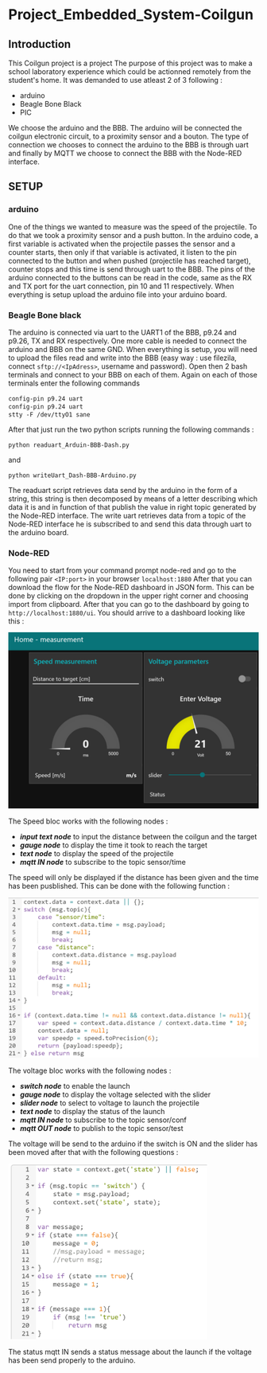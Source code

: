 # Project_Embedded_System-Coilgun
## Introduction
This Coilgun project is a project 
The purpose of this project was to make a school laboratory experience which could be actionned remotely from the student's home. It was demanded to use atleast 2 of 3 following : 
- arduino
- Beagle Bone Black
- PIC

We choose the arduino and the BBB. The arduino will be connected the coilgun electronic circuit, to a proximity sensor and a bouton. The type of connection we chooses to connect the arduino to the BBB is through uart and finally by MQTT we choose to connect the BBB with the Node-RED interface. 

## SETUP
### arduino
One of the things we wanted to measure was the speed of the projectile. To do that we took a proximity sensor and a push button. In the arduino code, a first variable is activated when the projectile passes the sensor and a counter starts, then only if that variable is activated, it listen to the pin connected to the button and when pushed (projectile has reached target), counter stops and this time is send through uart to the BBB. The pins of the arduino connected to the buttons can be read in the code, same as the RX and TX port for the uart connection, pin 10 and 11 respectively.
When everything is setup upload the arduino file into your arduino board.
### Beagle Bone black
The arduino is connected via uart to the UART1 of the BBB, p9.24 and p9.26, TX and RX respectively. One more cable is needed to connect the arduino and BBB on the same GND. 
When everything is setup, you will need to upload the files read and write into the BBB (easy way : use filezila, connect `sftp://<IpAdress>`, username and password).
Open then 2 bash terminals and connect to your BBB on each of them. Again on each of those terminals enter the following commands
```
config-pin p9.24 uart
config-pin p9.24 uart
stty -F /dev/ttyO1 sane
```
After that just run the two python scripts running the following commands : 
```
python readuart_Arduin-BBB-Dash.py
```
and 
```
python writeUart_Dash-BBB-Arduino.py
```
The readuart script retrieves data send by the arduino in the form of a string, this string is then decomposed by means of a letter describing which data it is and in function of that publish the value in right topic generated by the Node-RED interface. 
The write uart retrieves data from a topic of the Node-RED interface he is subscribed to and send this data through uart to the arduino board.
### Node-RED
You need to start from your command prompt node-red and go to the following pair `<IP:port>` in your browser `localhost:1880`
After that you can download the flow for the Node-RED dashboard in JSON form. This can be done by clicking on the dropdown in the upper right corner and choosing import from clipboard. After that you can go to the dashboard by going to `http://localhost:1880/ui`.
You should arrive to a dashboard looking like this : 

<img src="screenshots/dashboard.png" width="600px">

The Speed bloc works with the following nodes :
- **_input text node_** to input the distance between the coilgun and the target
- **_gauge node_** to display the time it took to reach the target
- **_text node_** to display the speed of the projectile
- **_mqtt IN node_** to subscribe to the topic sensor/time

The speed will only be displayed if the distance has been given and the time has been pusblished. This can be done with the following function :

<img src="screenshots/flow-speed.png" width="600px">

The voltage bloc works with the following nodes :
- **_switch node_** to enable the launch 
- **_gauge node_** to display the voltage selected with the slider
- **_slider node_** to select to voltage to launch the projectile
- **_text node_** to display the status of the launch
- **_mqtt IN node_** to subscribe to the topic sensor/conf
- **_mqtt OUT node_** to publish to the topic sensor/test

The voltage will be send to the arduino if the switch is ON and the slider has been moved after that with the following questions :

<img src="screenshots/flow-voltage.png" width="400px">

The status mqtt IN sends a status message about the launch if the voltage has been send properly to the arduino.
